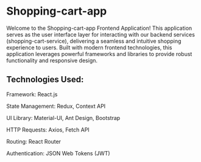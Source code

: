 # Shopping-cart-app

Welcome to the Shopping-cart-app Frontend Application! This application serves as the user interface layer for interacting with our backend services (shopping-cart-service), delivering a seamless and intuitive shopping experience to users. Built with modern frontend technologies, this application leverages powerful frameworks and libraries to provide robust functionality and responsive design.

## Technologies Used:
Framework: React.js

State Management: Redux, Context API

UI Library: Material-UI, Ant Design, Bootstrap

HTTP Requests: Axios, Fetch API

Routing: React Router

Authentication: JSON Web Tokens (JWT)
